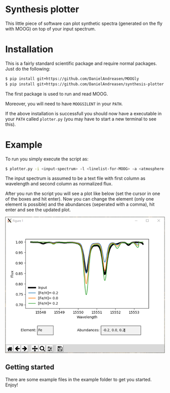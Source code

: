 # Synthesis plotter
This little piece of software can plot synthetic spectra (generated on the fly with MOOG) on top of your input spectrum.

# Installation
This is a fairly standard scientific package and require normal packages. Just do the following:

```bash
$ pip install git+https://github.com/DanielAndreasen/MOOGly
$ pip install git+https://github.com/DanielAndreasen/synthesis-plotter
```
The first package is used to run and read MOOG.

Moreover, you will need to have `MOOGSILENT` in your `PATH`.

If the above installation is successfull you should now have a executable in your `PATH` called `plotter.py` (you may have to start a new terminal to see this).

# Example
To run you simply execute the script as:

```bash
$ plotter.py -i <input-spectrum> -l <linelist-for-MOOG> -a <atmosphere-model>
```

The input spectrum is assumed to be a text file with first column as wavelength and second column as normalized flux.

After you run the script you will see a plot like below (set the cursor in one of the boxes and hit enter).
Now you can change the element (only one element is possible) and the abundances (seperated with a comma), hit enter and see the updated plot.

![alt text](doc/Example1.PNG)

## Getting started

There are some example files in the example folder to get you started. Enjoy!
